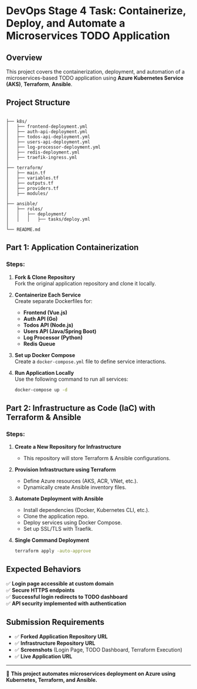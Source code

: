 # DevOps Stage 4 Task: Containerize, Deploy, and Automate a Microservices TODO Application

## Overview
This project covers the containerization, deployment, and automation of a microservices-based TODO application using **Azure Kubernetes Service (AKS)**, **Terraform**, **Ansible**.

## Project Structure
```

├── k8s/
│   ├── frontend-deployment.yml
│   ├── auth-api-deployment.yml
│   ├── todos-api-deployment.yml
│   ├── users-api-deployment.yml
│   ├── log-processor-deployment.yml
│   ├── redis-deployment.yml
│   ├── traefik-ingress.yml
│
├── terraform/
│   ├── main.tf
│   ├── variables.tf
│   ├── outputs.tf
│   ├── providers.tf
│   ├── modules/
│
├── ansible/
│   ├── roles/
│   │   ├── deployment/
│   │   │   ├── tasks/deploy.yml
│
└── README.md
```

## Part 1: Application Containerization

### Steps:
1. **Fork & Clone Repository**  
   Fork the original application repository and clone it locally.

2. **Containerize Each Service**  
   Create separate Dockerfiles for:
   - **Frontend (Vue.js)**
   - **Auth API (Go)**
   - **Todos API (Node.js)**
   - **Users API (Java/Spring Boot)**
   - **Log Processor (Python)**
   - **Redis Queue**

3. **Set up Docker Compose**  
   Create a `docker-compose.yml` file to define service interactions.

4. **Run Application Locally**  
   Use the following command to run all services:
   ```sh
   docker-compose up -d
   ```

## Part 2: Infrastructure as Code (IaC) with Terraform & Ansible

### Steps:
1. **Create a New Repository for Infrastructure**
   - This repository will store Terraform & Ansible configurations.

2. **Provision Infrastructure using Terraform**
   - Define Azure resources (AKS, ACR, VNet, etc.).
   - Dynamically create Ansible inventory files.

3. **Automate Deployment with Ansible**
   - Install dependencies (Docker, Kubernetes CLI, etc.).
   - Clone the application repo.
   - Deploy services using Docker Compose.
   - Set up SSL/TLS with Traefik.

4. **Single Command Deployment**
   ```sh
   terraform apply -auto-approve
   ```

## Expected Behaviors
✅ **Login page accessible at custom domain**  
✅ **Secure HTTPS endpoints**  
✅ **Successful login redirects to TODO dashboard**  
✅ **API security implemented with authentication**  

## Submission Requirements
- ✅ **Forked Application Repository URL**
- ✅ **Infrastructure Repository URL**
- ✅ **Screenshots** (Login Page, TODO Dashboard, Terraform Execution)
- ✅ **Live Application URL**

---
🚀 **This project automates microservices deployment on Azure using Kubernetes, Terraform, and Ansible.**